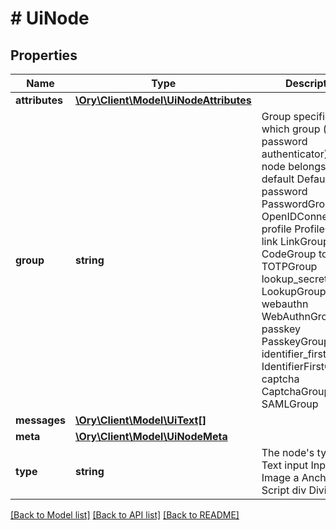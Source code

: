 # # UiNode

## Properties

Name | Type | Description | Notes
------------ | ------------- | ------------- | -------------
**attributes** | [**\Ory\Client\Model\UiNodeAttributes**](UiNodeAttributes.md) |  |
**group** | **string** | Group specifies which group (e.g. password authenticator) this node belongs to. default DefaultGroup password PasswordGroup oidc OpenIDConnectGroup profile ProfileGroup link LinkGroup code CodeGroup totp TOTPGroup lookup_secret LookupGroup webauthn WebAuthnGroup passkey PasskeyGroup identifier_first IdentifierFirstGroup captcha CaptchaGroup saml SAMLGroup |
**messages** | [**\Ory\Client\Model\UiText[]**](UiText.md) |  |
**meta** | [**\Ory\Client\Model\UiNodeMeta**](UiNodeMeta.md) |  |
**type** | **string** | The node&#39;s type text Text input Input img Image a Anchor script Script div Division |

[[Back to Model list]](../../README.md#models) [[Back to API list]](../../README.md#endpoints) [[Back to README]](../../README.md)
